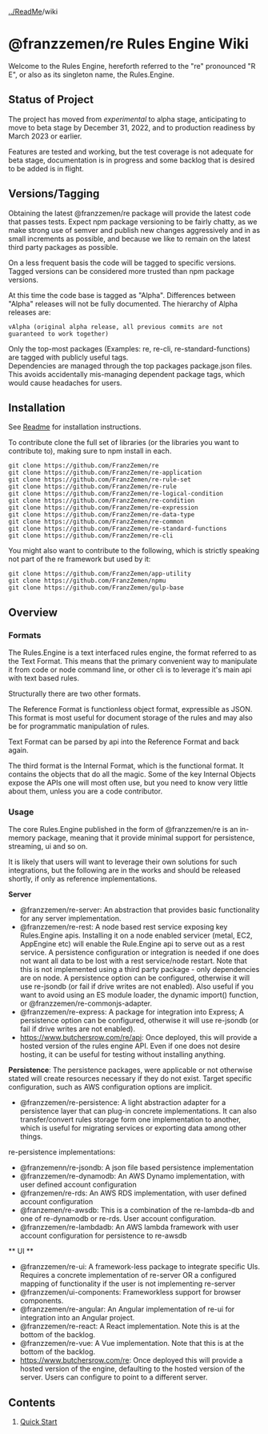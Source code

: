 [../ReadMe](../ReadMe.md)/wiki

# @franzzemen/re Rules Engine Wiki

Welcome to the Rules Engine, hereforth referred to the "re" pronounced "R E", or also as its singleton name, the
Rules.Engine.

## Status of Project

The project has moved from _experimental_ to alpha stage, anticipating to move to beta stage by December 31, 2022, and
to production readiness by March 2023 or earlier.

Features are tested and working, but the test coverage is not adequate for beta stage, documentation is in progress and
some backlog that is desired to be added is in flight.

## Versions/Tagging

Obtaining the latest @franzzemen/re package will provide the latest code that passes tests. Expect npm package
versioning to be fairly chatty, as we make strong use of semver and publish new changes aggressively and in as small
increments as possible, and because we like to remain on the latest third party packages as possible.

On a less frequent basis the code will be tagged to specific versions. Tagged versions can be considered more trusted
than npm package versions.

At this time the code base is tagged as "Alpha". Differences between "Alpha" releases will not be fully documented. The
hierarchy of Alpha releases are:

    vAlpha (original alpha release, all previous commits are not guaranteed to work together)

Only the top-most packages (Examples: re, re-cli, re-standard-functions) are tagged with publicly useful tags.  
Dependencies are managed through the top packages package.json files. This avoids accidentally mis-managing dependent
package tags, which would cause headaches for users.

## Installation

See [Readme](../ReadMe.md) for installation instructions.

To contribute clone the full set of libraries (or the libraries you want to contribute to), making sure to npm install
in each.

    git clone https://github.com/FranzZemen/re 
    git clone https://github.com/FranzZemen/re-application
    git clone https://github.com/FranzZemen/re-rule-set
    git clone https://github.com/FranzZemen/re-rule
    git clone https://github.com/FranzZemen/re-logical-condition
    git clone https://github.com/FranzZemen/re-condition
    git clone https://github.com/FranzZemen/re-expression
    git clone https://github.com/FranzZemen/re-data-type
    git clone https://github.com/FranzZemen/re-common
    git clone https://github.com/FranzZemen/re-standard-functions
    git clone https://github.com/FranzZemen/re-cli

You might also want to contribute to the following, which is strictly speaking not part of the re framework but used by
it:

    git clone https://github.com/FranzZemen/app-utility
    git clone https://github.com/FranzZemen/npmu
    git clone https://github.com/FranzZemen/gulp-base

## Overview

### Formats

The Rules.Engine is a text interfaced rules engine, the format referred to as the Text Format. This means that the
primary convenient way to manipulate it from code or node command line, or other cli is to leverage it's main api with
text based rules.

Structurally there are two other formats.

The Reference Format is functionless object format, expressible as JSON. This format is most useful for document storage
of the rules and may also be for programmatic manipulation of rules.

Text Format can be parsed by api into the Reference Format and back again.

The third format is the Internal Format, which is the functional format. It contains the objects that do all the magic.
Some of the key Internal Objects expose the APIs one will most often use, but you need to know very little about them,
unless you are a code contributor.

### Usage

The core Rules.Engine published in the form of @franzzemen/re is an in-memory package, meaning that it provide minimal
support for persistence, streaming, ui and so on.

It is likely that users will want to leverage their own solutions for such integrations, but the following are in the
works and should be released shortly, if only as reference implementations.

**Server**

- @franzzemen/re-server:  An abstraction that provides basic functionality for any server implementation.
- @franzzemen/re-rest:  A node based rest service exposing key Rules.Engine apis. Installing it on a node enabled
  servicer (metal, EC2, AppEngine etc) will enable the Rule.Engine api to serve out as a rest service. A persistence
  configuration or integration is needed if one does not want all data to be lost with a rest service/node restart. Note
  that this is not implemented using a third party package - only dependencies are on node. A persistence option can be
  configured, otherwise it will use re-jsondb (or fail if drive writes are not enabled).  Also useful if you want to 
  avoid using an ES module loader, the dynamic import() function, or @franzzemen/re-commonjs-adapter.
- @franzzemen/re-express:  A package for integration into Express; A persistence option can be configured, otherwise it
  will use re-jsondb (or fail if drive writes are not enabled).
- https://www.butchersrow.com/re/api:  Once deployed, this will provide a hosted version of the rules engine API. 
  Even if one does not desire hosting, it can be useful for testing without installing anything.  

**Persistence**:
The persistence packages, were applicable or not otherwise stated will create resources necessary if they do not exist.
Target specific configuration, such as AWS configuration options are implicit.

- @franzzemen/re-persistence:  A light abstraction adapter for a persistence layer that can plug-in concrete
  implementations. It can also transfer/convert rules storage form one implementation to another, which is useful for
  migrating services or exporting data among other things.

re-persistence implementations:

- @franzemenn/re-jsondb:  A json file based persistence implementation
- @franzzemen/re-dynamodb:  An AWS Dynamo implementation, with user defined account configuration
- @franzemen/re-rds: An AWS RDS implementation, with user defined account configuration
- @franzemen/re-awsdb:  This is a combination of the re-lambda-db and one of re-dynamodb or re-rds. User account
  configuration.
- @franzzemen/re-lambdadb:  An AWS lambda framework with user account configuration for persistence to re-awsdb

** UI **

- @franzzemen/re-ui:  A framework-less package to integrate specific UIs.  Requires a concrete implementation of 
  re-server OR a configured mapping of functionality if the user is not implementing re-server
- @franzzemen/ui-components:  Frameworkless support for browser components.
- @franzzemen/re-angular:  An Angular implementation of re-ui for integration into an Angular project.
- @franzzemen/re-react:  A React implementation.  Note this is at the bottom of the backlog.
- @franzzemen/re-vue:  A Vue implementation.  Note that this is at the bottom of the backlog.
- https://www.butchersrow.com/re:  Once deployed this will provide a hosted version of the engine, defaulting to the 
  hosted version of the server.  Users can configure to point to a different server.

## Contents

1. [Quick Start](./quick-start.md#quick-start)



